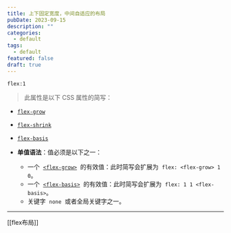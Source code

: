 ```yaml
---
title: 上下固定宽度，中间自适应的布局
pubDate: 2023-09-15
description: ""
categories:
  - default
tags:
  - default
featured: false
draft: true
---
```

`flex:1`

> 此属性是以下 CSS 属性的简写：

- [`flex-grow`](https://developer.mozilla.org/zh-CN/docs/Web/CSS/flex-grow)
- [`flex-shrink`](https://developer.mozilla.org/zh-CN/docs/Web/CSS/flex-shrink)
- [`flex-basis`](https://developer.mozilla.org/zh-CN/docs/Web/CSS/flex-basis)

- **单值语法**：值必须是以下之一：
  - 一个  [`<flex-grow>`](https://developer.mozilla.org/zh-CN/docs/Web/CSS/flex-grow)  的有效值：此时简写会扩展为  `flex: <flex-grow> 1 0`。
  - 一个  [`<flex-basis>`](https://developer.mozilla.org/zh-CN/docs/Web/CSS/flex-basis)  的有效值：此时简写会扩展为  `flex: 1 1 <flex-basis>`。
  - 关键字  `none`  或者全局关键字之一。

---

[[flex布局]]
